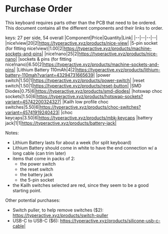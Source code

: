 # Purchase Order
This keyboard requires parts other than the PCB that need to be ordered. This document contains all the different components and their links to order.

keys: 27 per side, 54 overall
|Component|Price|Quantity|Link|
|--|--|--|--|
|nice!view|20|2|https://typeractive.xyz/products/nice-view|
|5-pin socket (for fitting nice!view)|1.00|2|https://typeractive.xyz/products/machine-sockets-and-pins|
|nice!nano|25|2|https://typeractive.xyz/products/nice-nano|
|sockets & pins (for fitting nice!nano)|6.50|2|https://typeractive.xyz/products/machine-sockets-and-pins|
|Lithium Battery 110mAh|4|2|https://typeractive.xyz/products/lithium-battery-110mah?variant=43294731665639|
|power switch|1.50|1|https://typeractive.xyz/products/power-switch|
|reset switch|1.50|1|https://typeractive.xyz/products/reset-button|
|SMD Diodes|0.75|6|https://typeractive.xyz/products/smd-diodes|
|hotswap choc sockets|1.50|6|https://typeractive.xyz/products/hotswap-sockets?variant=45742200324327|
|Kailh low profile choc switches|5.50|6|https://typeractive.xyz/products/choc-switches?variant=45741919240423|
|choc keycaps|3.50|6|https://typeractive.xyz/products/mbk-keycaps
|battery jack|1|1|https://typeractive.xyz/products/battery-jack|


Notes:
- Lithium Battery lasts for about a week (for split keyboard)
- Lithium Battery should come in white to have the end connection w/ a long cable (can trim later)
- items that come in packs of 2:
	- the power switch
	- the reset switch
	- the battery jack
	- the 5-pin socket
- the Kailh switches selected are red, since they seem to be a good starting point.


Other potential purchases:
- Switch puller, to help remove switches ($2): https://typeractive.xyz/products/switch-puller
- USB-C to USB-C ($6): https://typeractive.xyz/products/silicone-usb-c-cable|
